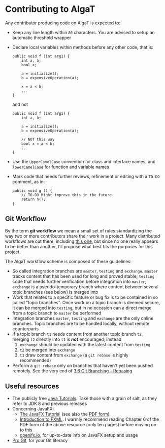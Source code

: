 # Contributing to AlgaT

Any contributor producing code on AlgaT is expected to:

* Keep any line length within `80` characters. You are advised to setup an
automatic threshold wrapper
* Declare local variables within methods before any other code, that is:

	```
	public void f (int arg1) {
		int a, b;
		bool x;

		a = initialize();
		b = expensiveOperation(a);

		x = a < b;
		...
	}
	```

	and not

	```
	public void f (int arg1) {
		int a, b;

		a = initialize();
		b = expensiveOperation(a);

		// NOT this way
		bool x = a < b;
		...
	}
	```
* Use the `UpperCamelCase` convention for class and interface names, and
`lowerCamelCase` for function and variable names
* Mark code that needs further reviews, refinement or editing with a `TO-DO`
comment, as in:

	```
	public void g () {
		// TO-DO Might improve this in the future
		return h();
	}
	```

## Git Workflow
By the term __git workflow__ we mean a small set of rules standardizing the way
two or more contributors share their work in a project. Many distributed
workflows are out there, including [this
one](https://git-scm.com/book/en/v2/Git-Branching-Branching-Workflows), but
since no one really appears to be better than another, I'll propose what best
fits the purposes for this project.

The AlgaT workflow scheme is composed of these guidelines:
* So called integration branches are `master`, `testing` and `exchange`.
  `master` tracks content that has been used for long and proved stable;
  `testing` code that needs further verification before integration into
  `master`; `exchange` is a pseudo-temporary branch where content between
  several topic branches (see below) is merged into
* Work that relates to a specific feature or bug fix is to be contained in so
  called "topic branches". Once work on a topic branch is deemed secure, it can
  be merged into `testing`, but in no occasion can a direct merge from a topic
  branch to `master` be performed
* Integration branches `master`, `testing` and `exchange` are the only online
  branches. Topic branches are to be handled locally, without remote
  counterparts
* If a topic branch `t1` needs content from another topic branch `t2`, merging
  `t2` directly into `t1` is ***not*** encouraged; instead:
  1. `exchange` should be updated with the latest content from `testing`
  2. `t2` be merged into `exchange`
  3. `t1` draw content from `exchange` (a `git rebase` is highly recommended)
* Perform a `git rebase` only on branches that haven't yet been pushed
  remotely. See the very end of [3.6 Git Branching -
  Rebasing](https://git-scm.com/book/en/v2/Git-Branching-Rebasing)

## Useful resources

* The publicly free [Java Tutorials](https://docs.oracle.com/javase/tutorial/).
Take those with a grain of salt, as they refer to JDK 8 and previous releases
* Concerning JavaFX:
	* [The JavaFX
	Tutorial](https://docs.oracle.com/javase/8/javase-clienttechnologies.htm)
	(see also the [PDF
	form](https://docs.oracle.com/javase/8/javafx/JFXST.pdf))
	* [Introduction to
	FXML](https://docs.oracle.com/javase/8/javafx/api/javafx/fxml/doc-files/introduction_to_fxml.html).
	I warmly recommend reading Chapter 6 of the PDF form of the above resource
	(only ten pages) before moving on to this
	* [openjfx.io](https://openjfx.io/), for up-to-date info on JavaFX setup
	and usage
* [Pro Git](https://git-scm.com/book/en/v2), for your Git literacy
